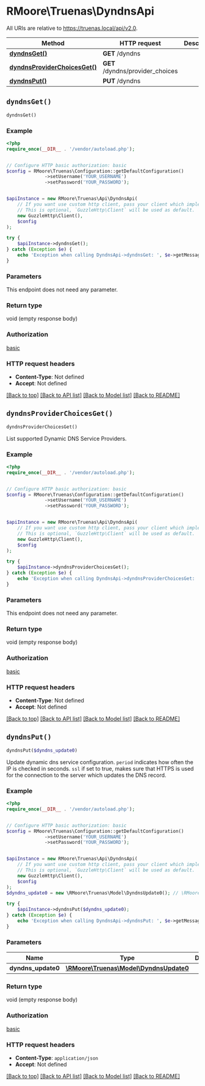 # RMoore\Truenas\DyndnsApi

All URIs are relative to https://truenas.local/api/v2.0.

Method | HTTP request | Description
------------- | ------------- | -------------
[**dyndnsGet()**](DyndnsApi.md#dyndnsGet) | **GET** /dyndns | 
[**dyndnsProviderChoicesGet()**](DyndnsApi.md#dyndnsProviderChoicesGet) | **GET** /dyndns/provider_choices | 
[**dyndnsPut()**](DyndnsApi.md#dyndnsPut) | **PUT** /dyndns | 


## `dyndnsGet()`

```php
dyndnsGet()
```





### Example

```php
<?php
require_once(__DIR__ . '/vendor/autoload.php');


// Configure HTTP basic authorization: basic
$config = RMoore\Truenas\Configuration::getDefaultConfiguration()
              ->setUsername('YOUR_USERNAME')
              ->setPassword('YOUR_PASSWORD');


$apiInstance = new RMoore\Truenas\Api\DyndnsApi(
    // If you want use custom http client, pass your client which implements `GuzzleHttp\ClientInterface`.
    // This is optional, `GuzzleHttp\Client` will be used as default.
    new GuzzleHttp\Client(),
    $config
);

try {
    $apiInstance->dyndnsGet();
} catch (Exception $e) {
    echo 'Exception when calling DyndnsApi->dyndnsGet: ', $e->getMessage(), PHP_EOL;
}
```

### Parameters

This endpoint does not need any parameter.

### Return type

void (empty response body)

### Authorization

[basic](../../README.md#basic)

### HTTP request headers

- **Content-Type**: Not defined
- **Accept**: Not defined

[[Back to top]](#) [[Back to API list]](../../README.md#endpoints)
[[Back to Model list]](../../README.md#models)
[[Back to README]](../../README.md)

## `dyndnsProviderChoicesGet()`

```php
dyndnsProviderChoicesGet()
```



List supported Dynamic DNS Service Providers.

### Example

```php
<?php
require_once(__DIR__ . '/vendor/autoload.php');


// Configure HTTP basic authorization: basic
$config = RMoore\Truenas\Configuration::getDefaultConfiguration()
              ->setUsername('YOUR_USERNAME')
              ->setPassword('YOUR_PASSWORD');


$apiInstance = new RMoore\Truenas\Api\DyndnsApi(
    // If you want use custom http client, pass your client which implements `GuzzleHttp\ClientInterface`.
    // This is optional, `GuzzleHttp\Client` will be used as default.
    new GuzzleHttp\Client(),
    $config
);

try {
    $apiInstance->dyndnsProviderChoicesGet();
} catch (Exception $e) {
    echo 'Exception when calling DyndnsApi->dyndnsProviderChoicesGet: ', $e->getMessage(), PHP_EOL;
}
```

### Parameters

This endpoint does not need any parameter.

### Return type

void (empty response body)

### Authorization

[basic](../../README.md#basic)

### HTTP request headers

- **Content-Type**: Not defined
- **Accept**: Not defined

[[Back to top]](#) [[Back to API list]](../../README.md#endpoints)
[[Back to Model list]](../../README.md#models)
[[Back to README]](../../README.md)

## `dyndnsPut()`

```php
dyndnsPut($dyndns_update0)
```



Update dynamic dns service configuration.  `period` indicates how often the IP is checked in seconds.  `ssl` if set to true, makes sure that HTTPS is used for the connection to the server which updates the DNS record.

### Example

```php
<?php
require_once(__DIR__ . '/vendor/autoload.php');


// Configure HTTP basic authorization: basic
$config = RMoore\Truenas\Configuration::getDefaultConfiguration()
              ->setUsername('YOUR_USERNAME')
              ->setPassword('YOUR_PASSWORD');


$apiInstance = new RMoore\Truenas\Api\DyndnsApi(
    // If you want use custom http client, pass your client which implements `GuzzleHttp\ClientInterface`.
    // This is optional, `GuzzleHttp\Client` will be used as default.
    new GuzzleHttp\Client(),
    $config
);
$dyndns_update0 = new \RMoore\Truenas\Model\DyndnsUpdate0(); // \RMoore\Truenas\Model\DyndnsUpdate0

try {
    $apiInstance->dyndnsPut($dyndns_update0);
} catch (Exception $e) {
    echo 'Exception when calling DyndnsApi->dyndnsPut: ', $e->getMessage(), PHP_EOL;
}
```

### Parameters

Name | Type | Description  | Notes
------------- | ------------- | ------------- | -------------
 **dyndns_update0** | [**\RMoore\Truenas\Model\DyndnsUpdate0**](../Model/DyndnsUpdate0.md)|  | [optional]

### Return type

void (empty response body)

### Authorization

[basic](../../README.md#basic)

### HTTP request headers

- **Content-Type**: `application/json`
- **Accept**: Not defined

[[Back to top]](#) [[Back to API list]](../../README.md#endpoints)
[[Back to Model list]](../../README.md#models)
[[Back to README]](../../README.md)
